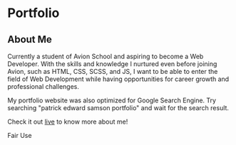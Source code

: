 <!-- # patricklsamson.github.io -->

# Portfolio

## About Me

Currently a student of Avion School and aspiring to become a Web Developer. With the skills and knowledge I nurtured even before joining Avion, such as HTML, CSS, SCSS, and JS, I want to be able to enter the field of Web Development while having opportunities for career growth and professional challenges.

My portfolio website was also optimized for Google Search Engine. Try searching "patrick edward samson portfolio" and wait for the search result.

Check it out [live](https://patricklsamson.github.io/) to know more about me!

Fair Use
